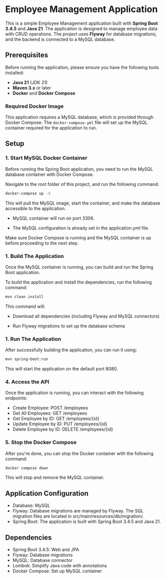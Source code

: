# Employee Management Application

This is a simple Employee Management application built with **Spring Boot 3.4.5** and **Java 21**. The application is designed to manage employee data with CRUD operations. The project uses **Flyway** for database migrations, and the backend is connected to a MySQL database.

## Prerequisites

Before running the application, please ensure you have the following tools installed:

- **Java 21** (JDK 21)
- **Maven 3.x** or later
- **Docker** and **Docker Compose**

### Required Docker Image

This application requires a MySQL database, which is provided through Docker Compose. The `docker-compose.yml` file will set up the MySQL container required for the application to run.

## Setup

### 1. **Start MySQL Docker Container**

Before running the Spring Boot application, you need to run the MySQL database container with Docker Compose.

Navigate to the root folder of this project, and run the following command:

```bash
docker-compose up -d
```

This will pull the MySQL image, start the container, and make the database accessible to the application.

- MySQL container will run on port 3306.

- The MySQL configuration is already set in the application.yml file.

Make sure Docker Compose is running and the MySQL container is up before proceeding to the next step.

### 1. **Build The Application**

Once the MySQL container is running, you can build and run the Spring Boot application.

To build the application and install the dependencies, run the following command:

```bash
mvn clean install
```

This command will:

- Download all dependencies (including Flyway and MySQL connectors)

- Run Flyway migrations to set up the database schema

### 1. **Run The Application**
After successfully building the application, you can run it using:
```bash
mvn spring-boot:run
```
This will start the application on the default port 8080.

### 4. **Access the API**
Once the application is running, you can interact with the following endpoints:

- Create Employee: POST /employees
- Get All Employees: GET /employees 
- Get Employee by ID: GET /employees/{id} 
- Update Employee by ID: PUT /employees/{id} 
- Delete Employee by ID: DELETE /employees/{id}

### 5. **Stop the Docker Compose**

After you're done, you can stop the Docker container with the following command:
```bash
docker compose down
```
This will stop and remove the MySQL container.

## Application Configuration
- Database: MySQL 
- Flyway: Database migrations are managed by Flyway. The SQL migration files are located in src/main/resources/db/migration/. 
- Spring Boot: The application is built with Spring Boot 3.4.5 and Java 21.

## Dependencies
- Spring Boot 3.4.5: Web and JPA 
- Flyway: Database migrations 
- MySQL: Database connector 
- Lombok: Simplify Java code with annotations 
- Docker Compose: Set up MySQL container